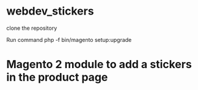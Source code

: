 # webdev_stickers
clone the repository

Run command php -f bin/magento setup:upgrade

# Magento 2 module to add a stickers in the product page
